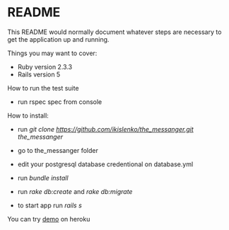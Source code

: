 # README

This README would normally document whatever steps are necessary to get the
application up and running.

Things you may want to cover:

* Ruby version 2.3.3
* Rails version 5

How to run the test suite
* run rspec spec from console

How to install:
* run _git clone https://github.com/ikislenko/the_messanger.git the_messanger_
* go to the_messanger folder
* edit your postgresql database credentional on database.yml
* run  _bundle install_
* run _rake db:create_ and _rake db:migrate_

* to start app run _rails s_

You can try [demo](https://themessanger.herokuapp.com) on heroku 
